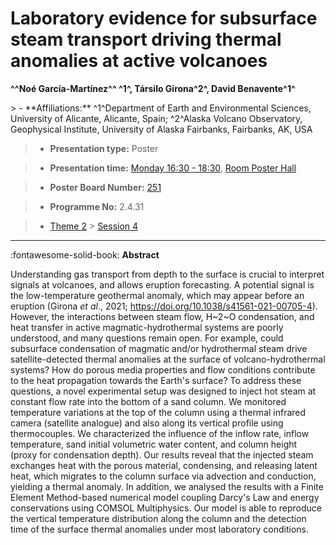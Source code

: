 # Laboratory evidence for subsurface steam transport driving thermal anomalies at active volcanoes

**^^Noé García-Martínez^^ ^1^, Társilo Girona^2^, David Benavente^1^**

<!-- more -->> - **Affiliations:** ^1^Department of Earth and Environmental Sciences, University of Alicante, Alicante, Spain; ^2^Alaska Volcano Observatory, Geophysical Institute, University of Alaska Fairbanks, Fairbanks, AK, USA

> - **Presentation type:** Poster

> - **Presentation time:** [Monday 16:30 - 18:30](../sessions_comparison.md#__tabbed_1_6), [Room Poster Hall](../maps_venue.md#__tabbed_1_1)

> - **Poster Board Number:** [251](../map_poster_boards.md#monday)

> - **Programme No:** 2.4.31

> - [Theme 2](../theme2.md) > [Session 4](../sessions/session-2-4.md)

--- 

:fontawesome-solid-book: **Abstract**

Understanding gas transport from depth to the surface is crucial to interpret signals at volcanoes, and allows eruption forecasting. A potential signal is the low-temperature geothermal anomaly, which may appear before an eruption (Girona *et al*., 2021; https://doi.org/10.1038/s41561-021-00705-4). However, the interactions between steam flow, H~2~O condensation, and heat transfer in active magmatic-hydrothermal systems are poorly understood, and many questions remain open. For example, could subsurface condensation of magmatic and/or hydrothermal steam drive satellite-detected thermal anomalies at the surface of volcano-hydrothermal systems? How do porous media properties and flow conditions contribute to the heat propagation towards the Earth's surface? To address these questions, a novel experimental setup was designed to inject hot steam at constant flow rate into the bottom of a sand column. We monitored temperature variations at the top of the column using a thermal infrared camera (satellite analogue) and also along its vertical profile using thermocouples. We characterized the influence of the inflow rate, inflow temperature, sand initial volumetric water content, and column height (proxy for condensation depth). Our results reveal that the injected steam exchanges heat with the porous material, condensing, and releasing latent heat, which migrates to the column surface via advection and conduction, yielding a thermal anomaly. In addition, we analysed the results with a Finite Element Method-based numerical model coupling Darcy's Law and energy conservations using COMSOL Multiphysics. Our model is able to reproduce the vertical temperature distribution along the column and the detection time of the surface thermal anomalies under most laboratory conditions.

